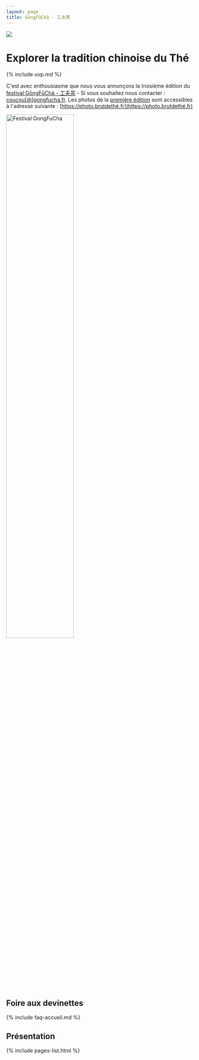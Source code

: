 ```yaml
---
layout: page
title: GōngFūChá - 工夫茶
---
```


![](/assets/media/accueil_2.jpg)

# Explorer la tradition chinoise du Thé

{% include uvp.md %}

C'est avec enthousiasme que nous vous annonçons la troisième édition du [festival GōngFūChá - 工夫茶](https://festival.gongfucha.fr) - Si vous souhaitez nous contacter : <a href="mailto:coucou@gongfucha.fr">coucou[@]gongfucha.fr</a>. Les photos de la [première édition](https://festival.gongfucha.fr/2022) sont accessibles à l'adresse suivante : [https://photo.brutdethé.fr](https://photo.brutdethé.fr)

[<img src="https://festival.gongfucha.fr/assets/images/affiche-gongfucha-2025.jpg" alt="Festival GongFuCha" width="60%" />](https://festival.gongfucha.fr)

## Foire aux devinettes 

{% include faq-accueil.md %}

## Présentation

{% include pages-list.html %}
